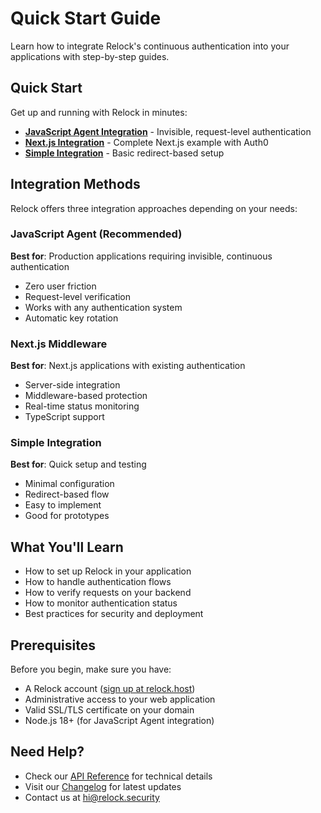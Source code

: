 # Quick Start Guide

Learn how to integrate Relock's continuous authentication into your applications with step-by-step guides.

## Quick Start

Get up and running with Relock in minutes:

- [**JavaScript Agent Integration**](./js-agent-integration) - Invisible, request-level authentication
- [**Next.js Integration**](./nextjs-integration) - Complete Next.js example with Auth0
- [**Simple Integration**](./simple-integration) - Basic redirect-based setup

## Integration Methods

Relock offers three integration approaches depending on your needs:

### JavaScript Agent (Recommended)
**Best for**: Production applications requiring invisible, continuous authentication
- Zero user friction
- Request-level verification
- Works with any authentication system
- Automatic key rotation

### Next.js Middleware
**Best for**: Next.js applications with existing authentication
- Server-side integration
- Middleware-based protection
- Real-time status monitoring
- TypeScript support

### Simple Integration
**Best for**: Quick setup and testing
- Minimal configuration
- Redirect-based flow
- Easy to implement
- Good for prototypes

## What You'll Learn

- How to set up Relock in your application
- How to handle authentication flows
- How to verify requests on your backend
- How to monitor authentication status
- Best practices for security and deployment

## Prerequisites

Before you begin, make sure you have:

- A Relock account ([sign up at relock.host](https://relock.host))
- Administrative access to your web application
- Valid SSL/TLS certificate on your domain
- Node.js 18+ (for JavaScript Agent integration)

## Need Help?

- Check our [API Reference](../api) for technical details
- Visit our [Changelog](/blog) for latest updates
- Contact us at [hi@relock.security](mailto:hi@relock.security)
